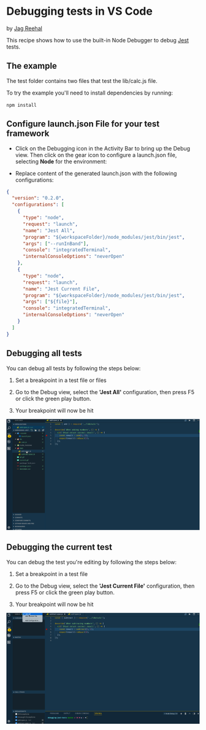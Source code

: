 # Debugging tests in VS Code

by [Jag Reehal](https://twitter.com/jagreehal)

This recipe shows how to use the built-in Node Debugger to debug [Jest](https://facebook.github.io/jest/) tests.

## The example

The test folder contains two files that test the lib/calc.js file.

To try the example you'll need to install dependencies by running:

`npm install`

## Configure launch.json File for your test framework

* Click on the Debugging icon in the Activity Bar to bring up the Debug view.
  Then click on the gear icon to configure a launch.json file, selecting **Node** for the environment:

* Replace content of the generated launch.json with the following configurations:

```json
{
  "version": "0.2.0",
  "configurations": [
    {
      "type": "node",
      "request": "launch",
      "name": "Jest All",
      "program": "${workspaceFolder}/node_modules/jest/bin/jest",
      "args": ["--runInBand"],
      "console": "integratedTerminal",
      "internalConsoleOptions": "neverOpen"
    },
    {
      "type": "node",
      "request": "launch",
      "name": "Jest Current File",
      "program": "${workspaceFolder}/node_modules/jest/bin/jest",
      "args": ["${file}"],
      "console": "integratedTerminal",
      "internalConsoleOptions": "neverOpen"
    }
  ]
}
```

## Debugging all tests

You can debug all tests by following the steps below:

1. Set a breakpoint in a test file or files

2. Go to the Debug view, select the **'Jest All'** configuration, then press F5 or click the green play button.

3. Your breakpoint will now be hit

![all](all.gif)

## Debugging the current test

You can debug the test you're editing by following the steps below:

1. Set a breakpoint in a test file

2. Go to the Debug view, select the **'Jest Current File'** configuration, then press F5 or click the green play button.

3. Your breakpoint will now be hit

![current](current.gif)
